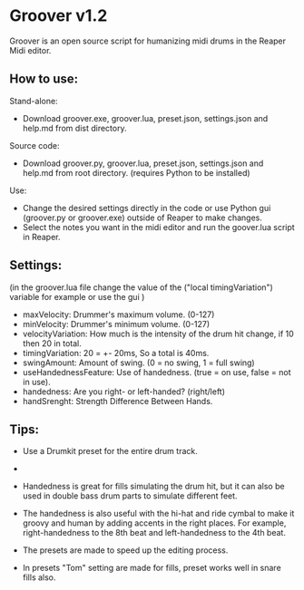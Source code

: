# Groover v1.2

Groover is an open source script for humanizing midi drums in the Reaper Midi editor.

## How to use:

Stand-alone:
- Download groover.exe, groover.lua, preset.json, settings.json and help.md from dist directory.

Source code:
- Download groover.py, groover.lua, preset.json, settings.json and help.md from root directory.
  (requires Python to be installed)

Use:
- Change the desired settings directly in the code or use Python gui (groover.py or groover.exe) outside of Reaper to make changes.
- Select the notes you want in the midi editor and run the goover.lua script in Reaper.

## Settings:
(in the groover.lua file change the value of the ("local timingVariation") variable for example or use the gui )

- maxVelocity: Drummer's maximum volume. (0-127)
- minVelocity: Drummer's minimum volume. (0-127)
- velocityVariation: How much is the intensity of the drum hit change, if 10 then 20 in total.
- timingVariation: 20 = +- 20ms, So a total is 40ms.
- swingAmount: Amount of swing. (0 = no swing, 1 = full swing)
- useHandednessFeature: Use of handedness. (true = on use, false = not in use).
- handedness: Are you right- or left-handed? (right/left)
- handSrenght: Strength Difference Between Hands.

## Tips:

- Use a Drumkit preset for the entire drum track.
- 
- Handedness is great for fills simulating the drum hit, but it can also be used in double bass drum parts to simulate different feet.

- The handedness is also useful with the hi-hat and ride cymbal to make it groovy and human by adding accents in the right places. For example, right-handedness to the 8th beat and left-handedness to the 4th beat.

- The presets are made to speed up the editing process.

- In presets "Tom" setting are made for fills, preset works well in snare fills also.
